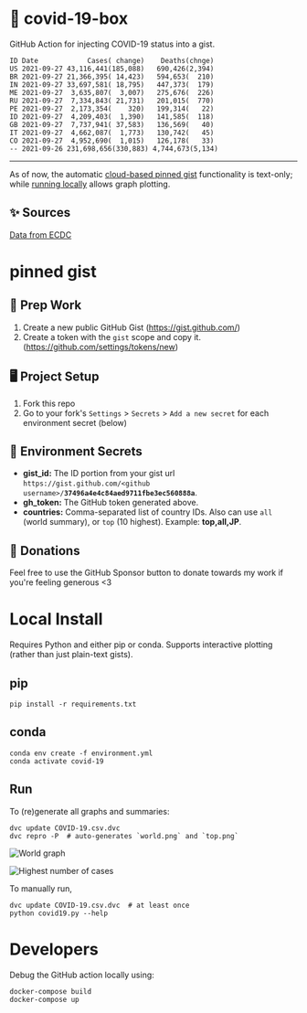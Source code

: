 # 🏥 covid-19-box

GitHub Action for injecting COVID-19 status into a gist.

```
ID Date            Cases( change)    Deaths(chnge)
US 2021-09-27 43,116,441(185,088)   690,426(2,394)
BR 2021-09-27 21,366,395( 14,423)   594,653(  210)
IN 2021-09-27 33,697,581( 18,795)   447,373(  179)
ME 2021-09-27  3,635,807(  3,007)   275,676(  226)
RU 2021-09-27  7,334,843( 21,731)   201,015(  770)
PE 2021-09-27  2,173,354(    320)   199,314(   22)
ID 2021-09-27  4,209,403(  1,390)   141,585(  118)
GB 2021-09-27  7,737,941( 37,583)   136,569(   40)
IT 2021-09-27  4,662,087(  1,773)   130,742(   45)
CO 2021-09-27  4,952,690(  1,015)   126,178(   33)
-- 2021-09-26 231,698,656(330,883) 4,744,673(5,134)
```

---

As of now, the automatic [cloud-based pinned gist](#pinned-gist) functionality is text-only;
while [running locally](#local-install) allows graph plotting.

## ✨ Sources

[Data from ECDC](https://www.ecdc.europa.eu/en/publications-data/download-todays-data-geographic-distribution-covid-19-cases-worldwide)

# pinned gist

## 🎒 Prep Work
1. Create a new public GitHub Gist (https://gist.github.com/)
1. Create a token with the `gist` scope and copy it. (https://github.com/settings/tokens/new)

## 🖥 Project Setup
1. Fork this repo
1. Go to your fork's `Settings` > `Secrets` > `Add a new secret` for each environment secret (below)

## 🤫 Environment Secrets
- **gist_id:** The ID portion from your gist url `https://gist.github.com/<github username>/`**`37496a4e4c84aed9711fbe3ec560888a`**.
- **gh_token:** The GitHub token generated above.
- **countries:** Comma-separated list of country IDs. Also can use `all` (world summary), or `top` (10 highest). Example: **top,all,JP**.

## 💸 Donations

Feel free to use the GitHub Sponsor button to donate towards my work if you're feeling generous <3

# Local Install

Requires Python and either pip or conda. Supports interactive plotting (rather than just plain-text gists).

## pip

```
pip install -r requirements.txt
```

## conda

```
conda env create -f environment.yml
conda activate covid-19
```

## Run

To (re)generate all graphs and summaries:

```
dvc update COVID-19.csv.dvc
dvc repro -P  # auto-generates `world.png` and `top.png`
```

![World graph](world.png)

![Highest number of cases](top.png)

To manually run,

```
dvc update COVID-19.csv.dvc  # at least once
python covid19.py --help
```

# Developers

Debug the GitHub action locally using:

```
docker-compose build
docker-compose up
```
